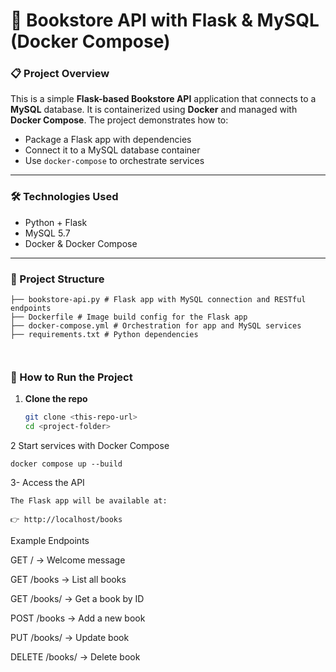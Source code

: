 # 📘 Bookstore API with Flask & MySQL (Docker Compose)

### 📋 Project Overview
This is a simple **Flask-based Bookstore API** application that connects to a **MySQL** database. It is containerized using **Docker** and managed with **Docker Compose**. The project demonstrates how to:
- Package a Flask app with dependencies
- Connect it to a MySQL database container
- Use `docker-compose` to orchestrate services

---

### 🛠 Technologies Used
- Python + Flask
- MySQL 5.7
- Docker & Docker Compose

---

### 📂 Project Structure

```
├── bookstore-api.py # Flask app with MySQL connection and RESTful endpoints
├── Dockerfile # Image build config for the Flask app
├── docker-compose.yml # Orchestration for app and MySQL services
├── requirements.txt # Python dependencies



```

### 🚀 How to Run the Project

1. **Clone the repo**  

   ```bash
   git clone <this-repo-url>
   cd <project-folder>
   ```
2 Start services with Docker Compose

	docker compose up --build
	
3- Access the API
	
	The Flask app will be available at:
	
	👉 http://localhost/books

Example Endpoints

GET / → Welcome message

GET /books → List all books

GET /books/<id> → Get a book by ID

POST /books → Add a new book

PUT /books/<id> → Update book

DELETE /books/<id> → Delete book
  
